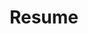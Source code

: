 ---
layout: resume
title:  Resume
description: >
  A short description of the page for search engines (~150 characters long).
hide_description: true 
left_column:
  - work
  - volunteer
  - publications
  - references
right_column:
  - languages
  - skills
  - awards
  - education
  - interests
---